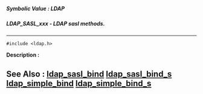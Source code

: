 ##### Symbolic Value : LDAP
##### LDAP_SASL_xxx - LDAP sasl methods.
---
```
#include <ldap.h>
```
**Description :**



**See Also :**
[ldap_sasl_bind](/reference/Func/ldap_sasl_bind)
[ldap_sasl_bind_s](/reference/Func/ldap_sasl_bind_s)
[ldap_simple_bind](/reference/Func/ldap_simple_bind)
[ldap_simple_bind_s](/reference/Func/ldap_simple_bind_s)
---
